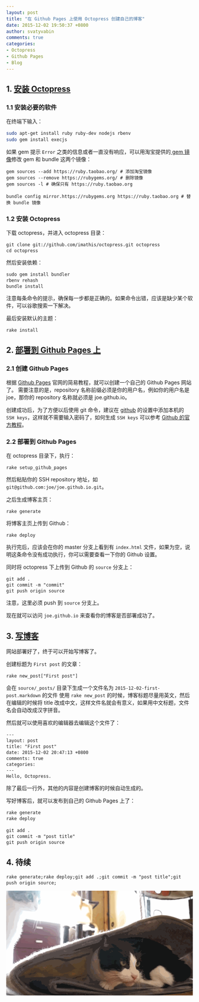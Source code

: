 ```yaml
---
layout: post
title: "在 Github Pages 上使用 Octopress 创建自己的博客"
date: 2015-12-02 19:50:37 +0800
author: svatyvabin
comments: true
categories:
- Octopress
- Github Pages
- Blog
---
```


## 1. [安装 Octopress](http://octopress.org/docs/setup/)
### 1.1 安装必要的软件
在终端下输入：
```bash
sudo apt-get install ruby ruby-dev nodejs rbenv
sudo gem install execjs
```

如果 gem 提示 ``Error`` 之类的信息或者一直没有响应，可以用淘宝提供的[ gem 镜像](https://ruby.taobao.org/)修改 gem 和 bundle 这两个镜像：
```
gem sources --add https://ruby.taobao.org/ # 添加淘宝镜像
gem sources --remove https://rubygems.org/ # 删除镜像
gem sources -l # 确保只有 https://ruby.taobao.org

bundle config mirror.https://rubygems.org https://ruby.taobao.org # 替换 bundle 镜像
```

### 1.2 安装 Octopress
下载 octopress，并进入 octopress 目录：
```
git clone git://github.com/imathis/octopress.git octopress
cd octopress
```

然后安装依赖：
```
sudo gem install bundler
rbenv rehash
bundle install
```
注意每条命令的提示，确保每一步都是正确的。如果命令出错，应该是缺少某个软件，可以谷歌搜索一下解决。

最后安装默认的主题：
```
rake install
```

## 2. [部署到 Github Pages 上](http://octopress.org/docs/deploying/github/)
### 2.1 创建 Github Pages
根据 [Github Pages](https://pages.github.com/) 官网的简易教程，就可以创建一个自己的 Github Pages 网站了。
需要注意的是，repository 名称前缀必须是你的用户名，例如你的用户名是 joe，那你的 repository 名称就必须是 joe.github.io。

创建成功后，为了方便以后使用 git 命令，建议在 [github](https://github.com/settings/ssh) 的设置中添加本机的 ``SSH keys``，这样就不需要输入密码了，如何生成 ``SSH keys`` 可以参考 [Github 的官方教程](https://help.github.com/articles/generating-ssh-keys/#platform-linux)。

### 2.2 部署到 Github Pages
在 octopress 目录下，执行：
```
rake setup_github_pages
```
然后粘贴你的 SSH repository 地址，如 ``git@github.com:joe/joe.github.io.git``。

之后生成博客主页：
```
rake generate
```

将博客主页上传到 Github：
```
rake deploy
```
执行完后，应该会在你的 master 分支上看到有 ``index.html`` 文件，如果为空，说明这条命令没有成功执行，你可以需要查看一下你的 Github 设置。

同时将 octopress 下上传到 Github 的 ``source`` 分支上：
```
git add .
git commit -m "commit"
git push origin source
```
注意，这里必须 push 到 ``source`` 分支上。

现在就可以访问 ``joe.github.io`` 来查看你的博客是否部署成功了。

## 3. [写博客](http://octopress.org/docs/blogging/)
网站部署好了，终于可以开始写博客了。

创建标题为 ``First post`` 的文章：
```
rake new_post["First post"]
```
会在 ``source/_posts/`` 目录下生成一个文件名为 ``2015-12-02-first-post.markdown`` 的文件
使用 ``rake new_post`` 的时候，博客标题尽量用英文，然后在编辑的时候将 title 改成中文，这样文件名就会有意义，如果用中文标题，文件名会自动改成汉字拼音。

然后就可以使用喜欢的编辑器去编辑这个文件了：
```
---
layout: post
title: "First post"
date: 2015-12-02 20:47:13 +0800
comments: true
categories: 
---
Hello, Octopress.
```
除了最后一行外，其他的内容是创建博客的时候自动生成的。

写好博客后，就可以发布到自己的 Github Pages 上了：
```
rake generate
rake deploy

git add .
git commit -m "post title"
git push origin source
```

## 4. 待续

```  
rake generate;rake deploy;git add .;git commit -m "post title";git push origin source;
```

![test](https://raw.githubusercontent.com/svatyvabin/svatyvabin.github.io/source/source/_posts/hitCat.gif)
